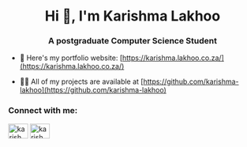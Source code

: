 <h1 align="center">Hi 👋, I'm Karishma Lakhoo</h1>
<h3 align="center">A postgraduate Computer Science Student</h3>

- 🌱 Here's my portfolio website: [https://karishma.lakhoo.co.za/](https://karishma.lakhoo.co.za/)

- 👨‍💻 All of my projects are available at [https://github.com/karishma-lakhoo](https://github.com/karishma-lakhoo)


<h3 align="left">Connect with me:</h3>
<p align="left">
<a href="https://linkedin.com/in/karishma-lakhoo" target="blank"><img align="center" src="https://raw.githubusercontent.com/rahuldkjain/github-profile-readme-generator/master/src/images/icons/Social/linked-in-alt.svg" alt="karishma-lakhoo" height="30" width="40" /></a>
<a href="https://instagram.com/karishma_lakhoo" target="blank"><img align="center" src="https://raw.githubusercontent.com/rahuldkjain/github-profile-readme-generator/master/src/images/icons/Social/instagram.svg" alt="karishma_lakhoo" height="30" width="40" /></a>
</p>


